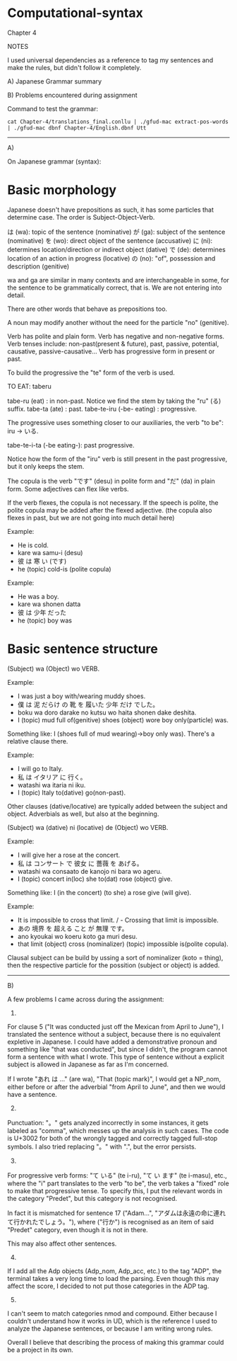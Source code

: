 # Computational-syntax
Chapter 4

NOTES

I used universal dependencies as a reference to tag my sentences and make the rules, but didn't follow it completely.

A) Japanese Grammar summary

B) Problems encountered during assignment

Command to test the grammar: 

```
cat Chapter-4/translations_final.conllu | ./gfud-mac extract-pos-words | ./gfud-mac dbnf Chapter-4/English.dbnf Utt
```

- - - - - -
A)

On Japanese grammar (syntax):

# Basic morphology

Japanese doesn't have prepositions as such, it has some particles that determine case. The order is Subject-Object-Verb.

は (wa): topic of the sentence (nominative)
が (ga): subject of the sentence (nominative)
を (wo): direct object of the sentence (accusative)
に (ni): determines location/direction or indirect object (dative)
で (de): determines location of an action in progress (locative)
の (no): "of", possession and description (genitive)

wa and ga are similar in many contexts and are interchangeable in some, for the sentence to be grammatically correct, that is. We are not entering into detail.

There are other words that behave as prepositions too.

A noun may modify another without the need for the particle "no" (genitive).

Verb has polite and plain form.
Verb has negative and non-negative forms.
Verb tenses include: non-past(present & future), past, passive, potential, causative, passive-causative...
Verb has progressive form in present or past.

To build the progressive the "te" form of the verb is used.

TO EAT: taberu

tabe-ru (eat) : in non-past.		Notice we find the stem by taking the "ru" (る) suffix. 
tabe-ta (ate) : past.
tabe-te-iru (-be- eating) : progressive.

The progressive uses something closer to our auxiliaries, the verb "to be": iru -> いる.

tabe-te-i-ta (-be eating-): past progressive.

Notice how the form of the "iru" verb is still present in the past progressive, but it only keeps the stem.

The copula is the verb "です" (desu) in polite form and "だ" (da) in plain form. 
Some adjectives can flex like verbs.

If the verb flexes, the copula is not necessary. If the speech is polite, the polite copula may be added after the flexed adjective. (the copula also flexes in past, but we are not going into much detail here)

Example:
- He is cold.
- kare	wa	samu-i	(desu)
- 彼		は	寒 い 	(です)
- he		(topic)	cold-is	(polite copula)

Example:
- He was a boy.
- kare	wa	shonen	datta
- 彼		は	少年	だった
- he		(topic)	boy	was


# Basic sentence structure

(Subject) wa (Object) wo VERB.

Example:
- I 	was 	just 	a 	boy 	with/wearing 	muddy	shoes.
- 僕 	は 	泥	 	だらけ 	の 	靴 	を 	履いた	少年	だけ	でした。
- boku wa doro darake no kutsu wo haita shonen dake deshita.	
- I	(topic)	mud	full of(genitive)	shoes	(object) wore boy only(particle) was.

Something like: I (shoes full of mud wearing)->boy only was).
There's a relative clause there.

Example:
- I 	will 	go 	to 	Italy.
- 私	は	イタリア	に	行く。
- watashi wa itaria ni iku.
- I (topic) Italy to(dative) go(non-past).

Other clauses (dative/locative) are typically added between the subject and object.
Adverbials as well, but also at the beginning.

(Subject) wa (dative) ni (locative) de (Object) wo VERB.

Example:
- I 	will	 give	 her	 a	 rose	 at	 the	 concert.
- 私	は	コンサート	で	彼女	に	薔薇	を	あげる。
- watashi wa consaato de kanojo ni bara wo ageru.
- I	(topic)	concert	in(loc)	she	to(dat)	rose	(object)	give.

Something like: I (in the concert) (to she) a rose give (will give).

Example:
- It is impossible to cross that limit. / - Crossing that limit is impossible.
- あの  境界  を  超える  こと  が  無理  です。
- ano kyoukai wo koeru koto ga muri desu.
- that limit (object) cross (nominalizer) (topic) impossible is(polite copula).

Clausal subject can be build by ussing a sort of nominalizer (koto = thing), then the respective particle for the possition (subject or object) is added.

- - - - - -

B)

A few problems I came across during the assignment:

1) 

For clause 5 ("It was conducted just off the Mexican from April to June"), I translated the sentence without a subject, because there is no equivalent expletive in Japanese. I could have added a demonstrative pronoun and something like "that was conducted", but since I didn't, the program cannot form a sentence with what I wrote. This type of sentence without a explicit subject is allowed in Japanese as far as I'm concerned.

If I wrote "あれ は ..." (are wa), "That (topic mark)", I would get a NP_nom, either before or after the adverbial "from April to June", and then we would have a sentence. 

2) 

Punctuation: "。" gets analyzed incorrectly in some instances, it gets labeled as "comma", which messes up the analysis in such cases. The code is U+3002 for both of the wrongly tagged and correctly tagged full-stop symbols. I also tried replacing "。" with ".", but the error persists.

3)

For progressive verb forms: "て いる" (te i-ru), "て い ます" (te i-masu), etc., where the "i" part translates to the verb "to be", the verb takes a "fixed" role to make that progressive tense. 
To specify this, I put the relevant words in the category "Predet", but this category is not recognised. 

In fact it is mismatched for sentence 17 ("Adam...", "アダムは永遠の命に連れて行かれたでしょう。"), where ("行か") is recognised as an item of said "Predet" category, even though it is not in there.

This may also affect other sentences.


4) 

If I add all the Adp objects (Adp_nom, Adp_acc, etc.) to the tag "ADP", the terminal takes a very long time to load the parsing. Even though this may affect the score, I decided to not put those categories in the ADP tag.

5) 

I can't seem to match categories nmod and compound. Either because I couldn't understand how it works in UD, which is the reference I used to analyze the Japanese sentences, or because I am writing wrong rules.

Overall I believe that describing the process of making this grammar could be a project in its own.
